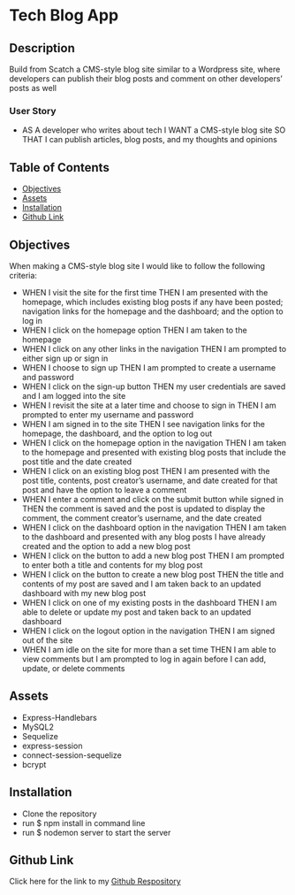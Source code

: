 # Tech Blog App

## Description

Build from Scatch a CMS-style blog site similar to a Wordpress site, where developers can publish their blog posts and comment on other developers’ posts as well

### User Story

* AS A developer who writes about tech I WANT a CMS-style blog site SO THAT I can publish articles, blog posts, and my thoughts and opinions

## Table of Contents

- [Objectives](#objectives)
- [Assets](#assets)
- [Installation](#installation)
- [Github Link](#github-link)

## Objectives

When making a CMS-style blog site I would like to follow the following criteria:
* WHEN I visit the site for the first time
THEN I am presented with the homepage, which includes existing blog posts if any have been posted; navigation links for the homepage and the dashboard; and the option to log in
* WHEN I click on the homepage option
THEN I am taken to the homepage
* WHEN I click on any other links in the navigation
THEN I am prompted to either sign up or sign in
* WHEN I choose to sign up
THEN I am prompted to create a username and password
* WHEN I click on the sign-up button
THEN my user credentials are saved and I am logged into the site
* WHEN I revisit the site at a later time and choose to sign in
THEN I am prompted to enter my username and password
* WHEN I am signed in to the site
THEN I see navigation links for the homepage, the dashboard, and the option to log out
* WHEN I click on the homepage option in the navigation
THEN I am taken to the homepage and presented with existing blog posts that include the post title and the date created
* WHEN I click on an existing blog post
THEN I am presented with the post title, contents, post creator’s username, and date created for that post and have the option to leave a comment
* WHEN I enter a comment and click on the submit button while signed in
THEN the comment is saved and the post is updated to display the comment, the comment creator’s username, and the date created
* WHEN I click on the dashboard option in the navigation
THEN I am taken to the dashboard and presented with any blog posts I have already created and the option to add a new blog post
* WHEN I click on the button to add a new blog post
THEN I am prompted to enter both a title and contents for my blog post
* WHEN I click on the button to create a new blog post
THEN the title and contents of my post are saved and I am taken back to an updated dashboard with my new blog post
* WHEN I click on one of my existing posts in the dashboard
THEN I am able to delete or update my post and taken back to an updated dashboard
* WHEN I click on the logout option in the navigation
THEN I am signed out of the site
* WHEN I am idle on the site for more than a set time
THEN I am able to view comments but I am prompted to log in again before I can add, update, or delete comments


## Assets

* Express-Handlebars 
* MySQL2
* Sequelize 
* express-session
* connect-session-sequelize 
* bcrypt

## Installation

* Clone the repository
* run $ npm install in command line
* run $ nodemon server to start the server 


## Github Link

Click here for the link to my [Github Respository](https://github.com/Gdebortoli/Tech.blog.mvc.14) 

